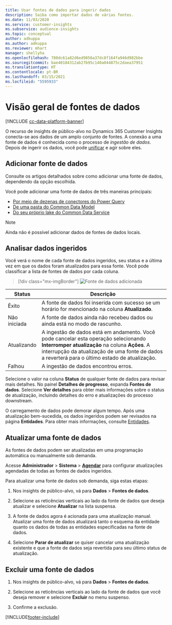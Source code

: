 ```yaml
---
title: Usar fontes de dados para ingerir dados
description: Saiba como importar dados de várias fontes.
ms.date: 11/03/2020
ms.service: customer-insights
ms.subservice: audience-insights
ms.topic: conceptual
author: adkuppa
ms.author: adkuppa
ms.reviewer: mhart
manager: shellyha
ms.openlocfilehash: 780dc61a82d6ed9856a37dc8f164fa946d982bbe
ms.sourcegitcommit: bae40184312ab27b95c140a044875c2daea37951
ms.translationtype: HT
ms.contentlocale: pt-BR
ms.lasthandoff: 03/15/2021
ms.locfileid: "5595933"
---
```

# <a name="data-sources-overview"></a>Visão geral de fontes de dados

[!INCLUDE [cc-data-platform-banner](../includes/cc-data-platform-banner.md)]

O recurso de insights de público-alvo no Dynamics 365 Customer Insights conecta-se aos dados de um amplo conjunto de fontes. A conexão a uma fonte de dados é conhecida como o processo de *ingestão de dados*. Depois de ingerir os dados, você pode [unificar](data-unification.md) e agir sobre eles.

## <a name="add-a-data-source"></a>Adicionar fonte de dados

Consulte os artigos detalhados sobre como adicionar uma fonte de dados, dependendo da opção escolhida.

Você pode adicionar uma fonte de dados de três maneiras principais:

- [Por meio de dezenas de conectores do Power Query](connect-power-query.md)
- [De uma pasta do Common Data Model](connect-common-data-model.md)
- [Do seu próprio lake do Common Data Service](connect-common-data-service-lake.md)

> [!NOTE]
> Ainda não é possível adicionar dados de fontes de dados locais.

## <a name="review-ingested-data"></a>Analisar dados ingeridos

Você verá o nome de cada fonte de dados ingeridos, seu status e a última vez em que os dados foram atualizados para essa fonte. Você pode classificar a lista de fontes de dados por cada coluna.

> [!div class="mx-imgBorder"]
> ![Fonte de dados adicionada](media/configure-data-datasource-added.png "Fonte de dados adicionada")

|Status  |Descrição  |
|---------|---------|
|Êxito   |A fonte de dados foi inserida com sucesso se um horário for mencionado na coluna **Atualizado**.
|Não iniciada   |A fonte de dados ainda não recebeu dados ou ainda está no modo de rascunho.         |
|Atualizando    |A ingestão de dados está em andamento. Você pode cancelar esta operação selecionando **Interromper atualização** na coluna **Ações**. A interrupção da atualização de uma fonte de dados a reverterá para o último estado de atualização.       |
|Falhou     |A ingestão de dados encontrou erros.         |

Selecione o valor na coluna **Status** de qualquer fonte de dados para revisar mais detalhes. No painel **Detalhes de progresso**, expanda **Fontes de dados**. Selecione **Ver detalhes** para obter mais informações sobre o status de atualização, incluindo detalhes do erro e atualizações do processo downstream.

O carregamento de dados pode demorar algum tempo. Após uma atualização bem-sucedida, os dados ingeridos podem ser revisados na página **Entidades**. Para obter mais informações, consulte [Entidades](entities.md).

## <a name="refresh-a-data-source"></a>Atualizar uma fonte de dados

As fontes de dados podem ser atualizadas em uma programação automática ou manualmente sob demanda. 

Acesse **Administrador** > **Sistema** > [**Agendar**](system.md#schedule-tab) para configurar atualizações agendadas de todas as fontes de dados ingeridos.

Para atualizar uma fonte de dados sob demanda, siga estas etapas:

1. Nos insights de público-alvo, vá para **Dados** > **Fontes de dados**.

2. Selecione as reticências verticais ao lado da fonte de dados que deseja atualizar e selecione **Atualizar** na lista suspensa.

3. A fonte de dados agora é acionada para uma atualização manual. Atualizar uma fonte de dados atualizará tanto o esquema da entidade quanto os dados de todas as entidades especificadas na fonte de dados.

4. Selecione **Parar de atualizar** se quiser cancelar uma atualização existente e que a fonte de dados seja revertida para seu último status de atualização.

## <a name="delete-a-data-source"></a>Excluir uma fonte de dados

1. Nos insights de público-alvo, vá para **Dados** > **Fontes de dados**.

2. Selecione as reticências verticais ao lado da fonte de dados que você deseja remover e selecione **Excluir** no menu suspenso.

3. Confirme a exclusão.


[!INCLUDE[footer-include](../includes/footer-banner.md)]